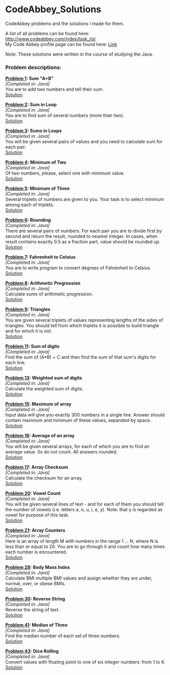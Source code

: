 CodeAbbey_Solutions
===================

CodeAbbey problems and the solutions I made for them.

A list of all problems can be found here: http://www.codeabbey.com/index/task_list
<BR>
My Code Abbey profile page can be found here: <a href="http://www.codeabbey.com/index/user_profile/bearkruts-2">Link</a>
<BR>

Note: These solutions were written in the course of studying the Java.

<h3>Problem descriptions:</h3>


<strong><a href="http://www.codeabbey.com/index/task_view/sum-of-two">Problem 1</a>: Sum "A+B"</strong>
<BR>
<i>[Completed in: Java]</i>
<BR>
You are to add two numbers and tell their sum. 
<BR>
<a href="https://github.com/BearKruts/CodeAbbey/blob/master/Java/SumAPlusB.java">Solution</a>

<strong><a href="http://www.codeabbey.com/index/task_view/sum-in-loop">Problem 2</a>: Sum in Loop</strong>
<BR>
<i>[Completed in: Java]</i>
<BR>
You are to find sum of several numbers (more than two).
<BR>
<a href="https://github.com/BearKruts/CodeAbbey/blob/master/Java/SumInLoop.java">Solution</a>

<strong><a href="http://www.codeabbey.com/index/task_view/sums-in-loop">Problem 3</a>: Sums in Loops</strong>
<BR>
<i>[Completed in: Java]</i>
<BR>
You will be given several pairs of values and you need to calculate sum for each pair. 
<BR>
<a href="https://github.com/BearKruts/CodeAbbey/blob/master/Java/SumsInLoop.java">Solution</a>

<strong><a href="http://www.codeabbey.com/index/task_view/min-of-two">Problem 4</a>: Minimum of Two</strong>
<BR>
<i>[Completed in: Java]</i>
<BR>
Of two numbers, please, select one with minimum value.
<BR>
<a href="https://github.com/BearKruts/CodeAbbey/blob/master/Java/MinimumOfTwo.java">Solution</a>

<strong><a href="http://www.codeabbey.com/index/task_view/min-of-three">Problem 5</a>: Minimum of Three</strong>
<BR>
<i>[Completed in: Java]</i>
<BR>
Several triplets of numbers are given to you. Your task is to select minimum among each of triplets.
<BR>
<a href="https://github.com/BearKruts/CodeAbbey/blob/master/Java/MinimumOfThree.java">Solution</a>

<strong><a href="http://www.codeabbey.com/index/task_view/rounding">Problem 6</a>: Rounding</strong>
<BR>
<i>[Completed in: Java]</i>
<BR>
There are several pairs of numbers. For each pair you are to divide first by second and return the result, rounded to nearest integer.
In cases, when result contains exactly 0.5 as a fraction part, value should be rounded up.
<BR>
<a href="https://github.com/BearKruts/CodeAbbey/blob/master/Java/Rounding.java">Solution</a>

<strong><a href="http://www.codeabbey.com/index/task_view/fahrenheit-celsius">Problem 7</a>: Fahrenheit to Celsius</strong>
<BR>
<i>[Completed in: Java]</i>
<BR>
You are to write program to convert degrees of Fahrenheit to Celsius.
<BR>
<a href="https://github.com/BearKruts/CodeAbbey/blob/master/Java/FahrenheitToCelsius.java">Solution</a>


<strong><a href="http://www.codeabbey.com/index/task_view/arithmetic-progression">Problem 8</a>: Arithmetic Progression</strong>
<BR>
<i>[Completed in: Java]</i>
<BR>
Calculate sums of arithmetic progression.
<BR>
<a href="https://github.com/BearKruts/CodeAbbey/blob/master/Java/ArithmeticProgressions.java">Solution</a>

<strong><a href="http://www.codeabbey.com/index/task_view/triangles">Problem 9</a>: Triangles</strong>
<BR>
<i>[Completed in: Java]</i>
<BR>
You are given several triplets of values representing lengths of the sides of triangles. You should tell from which triplets it is possible to build triangle and for which it is not.
<BR>
<a href="https://github.com/BearKruts/CodeAbbey/blob/master/Java/Triangles.java">Solution</a>

<strong><a href="http://www.codeabbey.com/index/task_view/sum-of-digits">Problem 11</a>: Sum of digits</strong>
<BR>
<i>[Completed in: Java]</i>
<BR>
Find the sum of (A*B) + C and then find the sum of that sum's digits for each line.
<BR>
<a href="https://github.com/BearKruts/CodeAbbey/blob/master/Java/SumOfDigits.java">Solution</a>

<strong><a href="http://www.codeabbey.com/index/task_view/weighted-sum-of-digits">Problem 13</a>: Weighted sum of digits</strong>
<BR>
<i>[Completed in: Java]</i>
<BR>
Calculate the weighted sum of digits.
<BR>
<a href="https://github.com/BearKruts/CodeAbbey/blob/master/Java/WeightedSumOfDigits.java">Solution</a>

<strong><a href="http://www.codeabbey.com/index/task_view/maximum-of-array">Problem 15</a>: Maximum of array</strong>
<BR>
<i>[Completed in: Java]</i>
<BR>
Input data will give you exactly 300 numbers in a single line.
Answer should contain maximum and minimum of these values, separated by space.
<BR>
<a href="https://github.com/BearKruts/CodeAbbey/blob/master/Java/MaximumOfArray.java">Solution</a>

<strong><a href="http://www.codeabbey.com/index/task_view/average-of-array">Problem 16</a>: Average of an array</strong>
<BR>
<i>[Completed in: Java]</i>
<BR>
You will be given several arrays, for each of which you are to find an average value. 0s do not count. All answers rounded.
<BR>
<a href="https://github.com/BearKruts/CodeAbbey/blob/master/Java/AverageOfAnArray.java">Solution</a>

<strong><a href="http://www.codeabbey.com/index/task_view/array-checksum">Problem 17</a>: Array Checksum</strong>
<BR>
<i>[Completed in: Java]</i>
<BR>
Calculate the checksum for an array.
<BR>
<a href="https://github.com/BearKruts/CodeAbbey/blob/master/Java/ArrayChecksum.java">Solution</a>

<strong><a href="http://www.codeabbey.com/index/task_view/vowel-count">Problem 20</a>: Vowel Count</strong>
<BR>
<i>[Completed in: Java]</i>
<BR>
You will be given several lines of text - and for each of them you should tell the number of vowels (i.e. letters a, o, u, i, e, y). Note: that y is regarded as vowel for purpose of this task.
<BR>
<a href="https://github.com/BearKruts/CodeAbbey/blob/master/Java/VowelCount.java">Solution</a>

<strong><a href="http://www.codeabbey.com/index/task_view/array-counters">Problem 21</a>: Array Counters</strong>
<BR>
<i>[Completed in: Java]</i>
<BR>
Here is an array of length M with numbers in the range 1 ... N, where N is less than or equal to 20. You are to go through it and count how many times each number is encountered.
<BR>
<a href="https://github.com/BearKruts/CodeAbbey/blob/master/Java/ArrayCounters.java">Solution</a>

<strong><a href="http://www.codeabbey.com/index/task_view/body-mass-index">Problem 28</a>: Body Mass Index</strong>
<BR>
<i>[Completed in: Java]</i>
<BR>
Calculate BMI multiple BMI values and assign whether they are under, normal, over, or obese BMIs.
<BR>
<a href="https://github.com/BearKruts/CodeAbbey/blob/master/Java/BodyMassIndex.java">Solution</a>

<strong><a href="http://www.codeabbey.com/index/task_view/reverse-string">Problem 30</a>: Reverse String</strong>
<BR>
<i>[Completed in: Java]</i>
<BR>
Reverse the string of text.
<BR>
<a href="https://github.com/BearKruts/CodeAbbey/blob/master/Java/ReverseString.java">Solution</a>


<strong><a href="http://www.codeabbey.com/index/task_view/median-of-three">Problem 41</a>: Median of Three</strong>
<BR>
<i>[Completed in: Java]</i>
<BR>
Find the median number of each set of three numbers.
<BR>
<a href="https://github.com/BearKruts/CodeAbbey/blob/master/Java/MedianOfThree.java">Solution</a>

<strong><a href="http://www.codeabbey.com/index/task_view/dice-rolling">Problem 43</a>: Dice Rolling</strong>
<BR>
<i>[Completed in: Java]</i>
<BR>
Convert values with floating point to one of six integer numbers: from 1 to 6.
<BR>
<a href="https://github.com/BearKruts/CodeAbbey/blob/master/Java/DiceRolling.java">Solution</a>